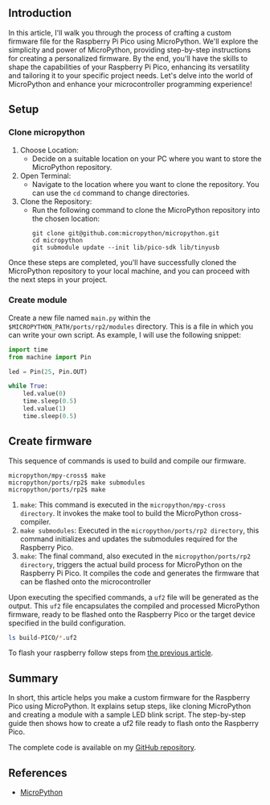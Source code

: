 ## Introduction

In this article, I'll walk you through the process of crafting a custom firmware file for the Raspberry Pi Pico using
MicroPython. We'll explore the simplicity and power of MicroPython, providing step-by-step
instructions for creating a personalized firmware. By the end, you'll have the skills to shape the capabilities of your
Raspberry Pi Pico, enhancing its versatility and tailoring it to your specific project needs. Let's delve into the world
of MicroPython and enhance your microcontroller programming experience!

## Setup

### Clone micropython

1. Choose Location:
    * Decide on a suitable location on your PC where you want to store the MicroPython repository.
2. Open Terminal:
    * Navigate to the location where you want to clone the repository. You can use
      the `cd` command to change directories.
3. Clone the Repository:
    * Run the following command to clone the MicroPython repository into the chosen location:
      ```shell
      git clone git@github.com:micropython/micropython.git
      cd micropython
      git submodule update --init lib/pico-sdk lib/tinyusb
      ```

Once these steps are completed, you'll have successfully cloned the MicroPython repository to your local machine, and
you can proceed with the next steps in your project.

### Create module

Create a new file named `main.py` within the `$MICROPYTHON_PATH/ports/rp2/modules` directory. This is a file in which
you can write your own script. As example, I will use the following snippet:

```python
import time
from machine import Pin

led = Pin(25, Pin.OUT)

while True:
    led.value(0)
    time.sleep(0.5)
    led.value(1)
    time.sleep(0.5)
```

## Create firmware

This sequence of commands is used to build and compile our firmware.

```shell
micropython/mpy-cross$ make
micropython/ports/rp2$ make submodules
micropython/ports/rp2$ make
```

1. `make`: This command is executed in the `micropython/mpy-cross directory`. It invokes the make tool to build the
   MicroPython cross-compiler.
2. `make submodules`: Executed in the `micropython/ports/rp2 directory`, this command initializes and updates the
   submodules required for the Raspberry Pico.
3. `make`: The final command, also executed in the `micropython/ports/rp2 directory`, triggers the actual build process
   for MicroPython on the Raspberry
   Pi Pico. It compiles the code and generates the firmware that can be flashed onto the microcontroller

Upon executing the specified commands, a `uf2` file will be generated as the output. This `uf2` file encapsulates the
compiled and processed MicroPython firmware, ready to be flashed onto the Raspberry Pico or the target device
specified in the build configuration.

```bash
ls build-PICO/*.uf2
```

To flash your raspberry follow steps from [the previous article](/blog/articles/1552276#flashing).

## Summary

In short, this article helps you make a custom firmware for the Raspberry Pico using MicroPython. It explains setup
steps, like cloning MicroPython and creating a module with a sample LED blink script. The step-by-step guide then shows
how to create a uf2 file ready to flash onto the Raspberry Pico.

The complete code is available on
my [GitHub repository](https://github.com/Porok12/blog-examples/tree/master/raspberry-pico-python-blinking-led).

## References

* [MicroPython](https://www.raspberrypi.com/documentation/microcontrollers/micropython.html)

